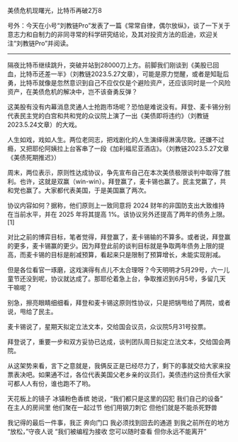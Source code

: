 
美债危机现曙光，比特币再破2万8

号外：今天在小号“刘教链Pro”发表了一篇《常常自律，偶尔放纵》，谈了一下关于意志力和自制力的非同寻常的科学研究结论，及其对投资方法的启迪，欢迎关注“刘教链Pro”并阅读。

* * *


隔夜比特币继续跳升，突破并站到28000刀上方。前脚我们刚谈到《美股已回血，比特币还差一半》（刘教链2023.5.27文章），可能是原力觉醒，或者是知耻后勇，比特币就像是忽然意识到自己不应仅仅是个避险资产，还应该同时是一个风险资产，在美债危机的解决中，岂不该奋勇反弹？

这美股有没有内幕消息灵通人士抢跑市场呢？恐怕是难说没有。拜登、麦卡锡分别代表民主党的白宫和共和党的众议院上演了一出《美债即将违约》（刘教链2023.5.24文章）的大戏。

人生如戏，戏如人生。两位老同志，把戏剧化的人生演绎得淋漓尽致。还嫌不过瘾，又把耶伦阿姨拉上台客串了一段《加利福尼亚酒店》。（刘教链2023.5.27文章《美债死期推迟》）

周末，两位表示，原则性达成协议，争先宣布自己在本次美债极限谈判中取得了胜利。也许，这就是双赢（win-win）。拜登赢了，麦卡锡也赢了。民主党赢了，共和党也赢了。大家都代表美国，于是美国赢了两次。

协议内容如何？据称，他们原则上一致同意将 2024 财年的非国防支出大致维持在当前水平，并在 2025 年将其提高 1%。该协议另外还提高了两年的债务上限。[1]

对比之前的博弈目标，笔者觉得，拜登赢了，麦卡锡输的不算多。或者说，拜登赢的更多，麦卡锡赢的更少。因为拜登此前的谈判目标就是争取两年债务上限的提高，而麦卡锡的目标是削减预算，看起来只是限制了预算增长，未能实现削减。

但是各位看官一琢磨，这戏演得有点儿不太合理呀？今天明明才5月29号，六一儿童节还没到呢，协议就达成了。那耶伦着急上台，争取推迟到6月5号，多留几天干嘛呢？

别急，擦亮眼睛细细看，拜登和麦卡锡这原则性协议，只是把锅甩给了两院，或者说，甩给了民主。

麦卡锡说了，星期天拟定立法文本，交给国会议员，众议院5月31号投票。

拜登说了，重要一步和双方妥协已达成，谈判团队周日拟定立法文本，交给国会两院。

从这架势来看，言下之意就是，我俩反正是已经尽力了，剩下的事就交给大家来投票表决吧。如果通不过，各位代表美国父老乡亲的议员们，美债违约这份责任大家可都人人有份，谁也跑不了哟。

天花板上的镜子
冰镇粉色香槟
她说，“我们都只是这里的囚犯
我们自己的设备”
在主人的房间里
他们聚在一起过节
他们用钢刀刺它
但他们就是不能杀死野兽

我记得的最后一件事，我正
奔向门口
我必须找到回去的通道
到我之前所在的地方
“放松，”守夜人说
“我们被编程为接收
您可以随时查看
但你永远不能离开”
